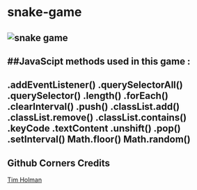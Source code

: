 # snake-game
![snake game](https://i.imgur.com/Q2DYju7.png)
---
##JavaScipt methods used in this game :
---
.addEventListener()
.querySelectorAll()
.querySelector()
.length()
.forEach()
.clearInterval()
.push()
.classList.add()
.classList.remove()
.classList.contains()
.keyCode
.textContent
.unshift()
.pop()
.setInterval()
Math.floor()
Math.random()
--
## Github Corners Credits
[Tim Holman](http://tholman.com)
